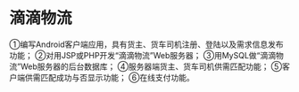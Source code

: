 # 滴滴物流
①编写Android客户端应用，具有货主、货车司机注册、登陆以及需求信息发布功能；
②对用JSP或PHP开发“滴滴物流”Web服务器；
③用MySQL做“滴滴物流”Web服务器的后台数据库；
④服务器端货主、货车司机供需匹配功能；
⑤客户端供需匹配成功与否显示功能；
⑥在线支付功能。
